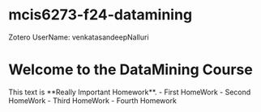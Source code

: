 # mcis6273-f24-datamining
Zotero UserName: venkatasandeepNalluri
<h1>Welcome to the DataMining Course </h1>
This text is **Really Important Homework**.
- First HomeWork
- Second HomeWork
- Third HomeWork
- Fourth Homework
